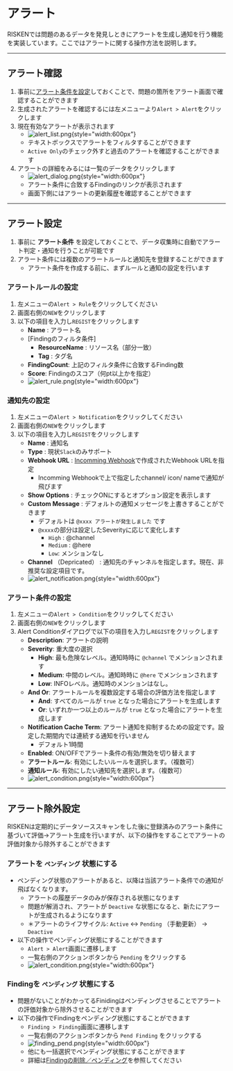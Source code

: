 # アラート
RISKENでは問題のあるデータを発見しときにアラートを生成し通知を行う機能を実装しています。ここではアラートに関する操作方法を説明します。

---

## アラート確認
1. 事前に[アラート条件を設定](#_3)しておくことで、問題の箇所をアラート画面で確認することができます
2. 生成されたアラートを確認するには左メニューより`Alert > Alert`をクリックします
3. 現在有効なアラートが表示されます
    - ![alert_list.png](/img/risken/alert_list.png){style="width:600px"}
    - テキストボックスでアラートをフィルタすることができます
    - `Active Only`のチェック外すと過去のアラートを確認することができます
4. アラートの詳細をみるには一覧のデータをクリックします
    - ![alert_dialog.png](/img/risken/alert_dialog.png){style="width:600px"}
    - アラート条件に合致するFindingのリンクが表示されます
    - 画面下側にはアラートの更新履歴を確認することができます

---


## アラート設定
1. 事前に **アラート条件** を設定しておくことで、データ収集時に自動でアラート判定・通知を行うことが可能です
2. アラート条件には複数のアラートルールと通知先を登録することができます
    - アラート条件を作成する前に、まずルールと通知の設定を行います

### アラートルールの設定
1. 左メニューの`Alert > Rule`をクリックしてください
2. 画面右側の`NEW`をクリックします
3. 以下の項目を入力し`REGIST`をクリックします
    - **Name** : アラート名
    - [Findingのフィルタ条件]
        - **ResourceName** : リソース名（部分一致）
        - **Tag** : タグ名
    - **FindingCount**: 上記のフィルタ条件に合致するFinding数
    - **Score**: Findingのスコア（何pt以上かを指定）
    - ![alert_rule.png](/img/risken/alert_rule.png){style="width:600px"}

### 通知先の設定
1. 左メニューの`Alert > Notification`をクリックしてください
2. 画面右側の`NEW`をクリックします
3. 以下の項目を入力し`REGIST`をクリックします
    - **Name** : 通知名
    - **Type** : 現状`Slack`のみサポート
    - **Webhook URL** : [Incomming Webhook](https://api.slack.com/messaging/webhooks)で作成されたWebhook URLを指定
        - Incomming Webhookで上で指定したchannel/ icon/ nameで通知が飛びます
    - **Show Options** : チェックONにするとオプション設定を表示します
    - **Custom Message** : デフォルトの通知メッセージを上書きすることができます
        - デフォルトは `@xxxx アラートが発生しました` です
        - `@xxxx`の部分は設定したSeverityに応じて変化します
            - `High` : @channel
            - `Medium` : @here
            - `Low`: メンションなし
    - **Channel** （Depricated） : 通知先のチャンネルを指定します。現在、非推奨な設定項目です。
    - ![alert_notification.png](/img/risken/alert_notification.png){style="width:600px"}

### アラート条件の設定
1. 左メニューの`Alert > Condition`をクリックしてください
2. 画面右側の`NEW`をクリックします
3. Alert Conditionダイアログで以下の項目を入力し`REGIST`をクリックします
    - **Description**: アラートの説明
    - **Severity**: 重大度の選択
        - **High**: 最も危険なレベル。通知時時に `@channel` でメンションされます
        - **Medium**: 中間のレベル。通知時時に `@here` でメンションされます
        - **Low**: INFOレベル。通知時のメンションはなし。
    - **And Or**: アラートルールを複数設定する場合の評価方法を指定します
        - **And**: すべてのルールが `true` となった場合にアラートを生成します
        - **Or**: いずれか一つ以上のルールが `true` となった場合にアラートを生成します
    - **Notification Cache Term**: アラート通知を抑制するための設定です。設定した期間内では連続する通知を行いません
        - デフォルト1時間
    - **Enabled**: ON/OFFでアラート条件の有効/無効を切り替えます
    - **アラートルール**: 有効にしたいルールを選択します。（複数可）
    - **通知ルール**: 有効にしたい通知先を選択します。（複数可）
    - ![alert_condition.png](/img/risken/alert_condition.png){style="width:600px"}

---

## アラート除外設定

RISKENは定期的にデータソーススキャンをした後に登録済みのアラート条件に基づいて評価→アラート生成を行いますが、以下の操作をすることでアラートの評価対象から除外することができます

### アラートを `ペンディング` 状態にする
- ペンディング状態のアラートがあると、以降は当該アラート条件での通知が飛ばなくなります。
    - アラートの履歴データのみが保存される状態になります
    - 問題が解消され、アラートが `Deactive` な状態になると、新たにアラートが生成されるようになります
    - ＊アラートのライフサイクル: `Active` <-> `Pending` （手動更新） -> `Deactive`
- 以下の操作でペンディング状態にすることができます
    - `Alert > Alert`画面に遷移します
    - 一覧右側のアクションボタンから `Pending` をクリックする
    - ![alert_condition.png](/img/risken/alert_pend.png){style="width:600px"}

### Findingを `ペンディング` 状態にする
- 問題がないことがわかってるFinidingはペンディングさせることでアラートの評価対象から除外させることができます
- 以下の操作でFindingをペンディング状態にすることができます
    - `Finding > Finding`画面に遷移します
    - 一覧右側のアクションボタンから `Pend Finding` をクリックする
    - ![finding_pend.png](/img/risken/finding_pend.png){style="width:600px"}
    - 他にも一括選択でペンディング状態にすることができます
    - 詳細は[Findingの削除／ペンディング](/risken/finding/#_4)を参照してください
